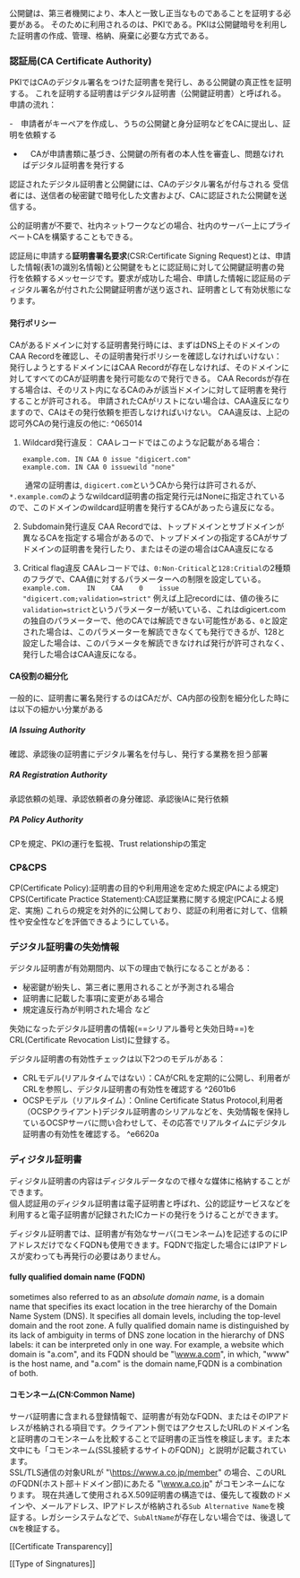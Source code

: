 公開鍵は、第三者機関により、本人と一致し正当なものであることを証明する必要がある。
そのために利用されるのは、PKIである。PKIは公開鍵暗号を利用した証明書の作成、管理、格納、廃棄に必要な方式である。

### 認証局(CA Certificate Authority)
PKIではCAのデジタル署名をつけた証明書を発行し、ある公開鍵の真正性を証明する。
これを証明する証明書はデジタル証明書（公開鍵証明書）と呼ばれる。
申請の流れ：

-　申請者がキーペアを作成し、うちの公開鍵と身分証明などをCAに提出し、証明を依頼する
- 　CAが申請書類に基づき、公開鍵の所有者の本人性を審査し、問題なければデジタル証明書を発行する

認証されたデジタル証明書と公開鍵には、CAのデジタル署名が付与される
受信者には、送信者の秘密鍵で暗号化した文書および、CAに認証された公開鍵を送信する。

公的証明書が不要で、社内ネットワークなどの場合、社内のサーバー上にプライベートCAを構築することもできる。

認証局に申請する**証明書署名要求**(CSR:Certificate Signing Request)とは、申請した情報(表1の識別名情報)と公開鍵をもとに認証局に対して公開鍵証明書の発行を依頼するメッセージです。要求が成功した場合、申請した情報に認証局のディジタル署名が付された公開鍵証明書が送り返され、証明書として有効状態になります。

#### 発行ポリシー
CAがあるドメインに対する証明書発行時には、まずはDNS上そのドメインのCAA Recordを確認し、その証明書発行ポリシーを確認しなければいけない：
発行しようとするドメインにはCAA Recordが存在しなければ、そのドメインに対してすべてのCAが証明書を発行可能なので発行できる。
CAA Recordsが存在する場合は、そのリスト内になるCAのみが該当ドメインに対して証明書を発行することが許可される。
申請されたCAがリストにない場合は、CAA違反になりますので、CAはその発行依頼を拒否しなければいけない。
CAA違反は、上記の認可外CAの発行違反の他に: ^065014
1. Wildcard発行違反：
   CAAレコードではこのような記載がある場合：
   ```
   example.com. IN CAA 0 issue "digicert.com" 
   example.com. IN CAA 0 issuewild "none"
   ```
　　通常の証明書は, `digicert.com`というCAから発行は許可されるが、`*.example.com`のようなwildcard証明書の指定発行元はNoneに指定されているので、このドメインのwildcard証明書を発行するCAがあったら違反になる。

2. Subdomain発行違反
   CAA Recordでは、トップドメインとサブドメインが異なるCAを指定する場合があるので、トップドメインの指定するCAがサブドメインの証明書を発行したり、またはその逆の場合はCAA違反になる

3. Critical flag違反
   CAAレコードでは、`0:Non-Critical`と`128:Critial`の2種類のフラグで、CAA値に対するパラメーターへの制限を設定している。
   `example.com.    IN    CAA    0    issue    "digicert.com;validation=strict"`
   例えば上記recordには、値の後ろに`validation=strict`というパラメーターが続いている、これはdigicert.comの独自のパラメーターで、他のCAでは解読できない可能性がある、`0`と設定された場合は、このパラメーターを解読できなくても発行できるが、128と設定した場合は、このパラメータを解読できなければ発行が許可されなく、発行した場合はCAA違反になる。
#### CA役割の細分化
一般的に、証明書に署名発行するのはCAだが、CA内部の役割を細分化した時には以下の細かい分業がある
##### IA Issuing Authority
確認、承認後の証明書にデジタル署名を付与し、発行する業務を担う部署

##### RA Registration Authority
承認依頼の処理、承認依頼者の身分確認、承認後IAに発行依頼

##### PA Policy Authority 
CPを規定、PKIの運行を監視、Trust relationshipの策定

### CP&CPS
CP(Certificate Policy):証明書の目的や利用用途を定めた規定(PAによる規定)
CPS(Certificate Practice Statement):CA認証業務に関する規定(PCAによる規定、実施)
これらの規定を対外的に公開しており、認証の利用者に対して、信頼性や安全性などを評価できるようにしている。

### デジタル証明書の失効情報
デジタル証明書が有効期間内、以下の理由で執行になることがある：
- 秘密鍵が紛失し、第三者に悪用されることが予測される場合
- 証明書に記載した事項に変更がある場合
- 規定違反行為が判明された場合
  など

失効になったデジタル証明書の情報(==シリアル番号と失効日時==)をCRL(Certificate Revocation List)に登録する。

デジタル証明書の有効性チェックは以下2つのモデルがある：
- CRLモデル(リアルタイムではない）：CAがCRLを定期的に公開し、利用者がCRLを参照し、デジタル証明書の有効性を確認する ^2601b6
- OCSPモデル（リアルタイム）：Online Certificate Status Protocol,利用者（OCSPクライアント)デジタル証明書のシリアルなどを、失効情報を保持しているOCSPサーバに問い合わせして、その応答でリアルタイムにデジタル証明書の有効性を確認する。 ^e6620a

### ディジタル証明書

ディジタル証明書の内容はディジタルデータなので様々な媒体に格納することができます。  
個人認証用のディジタル証明書は電子証明書と呼ばれ、公的認証サービスなどを利用すると電子証明書が記録されたICカードの発行をうけることができます。

ディジタル証明書では、証明書が有効なサーバ(コモンネーム)を記述するのにIPアドレスだけでなくFQDNも使用できます。FQDNで指定した場合にはIPアドレスが変わっても再発行の必要はありません。

#### **fully qualified domain name** (**FQDN**) 
sometimes also referred to as an _absolute domain name_, is a domain name that specifies its exact location in the tree hierarchy of the Domain Name System (DNS). It specifies all domain levels, including the top-level domain and the root zone. A fully qualified domain name is distinguished by its lack of ambiguity in terms of DNS zone location in the hierarchy of DNS labels: it can be interpreted only in one way.
For example, a website which domain is "a.com", and its FQDN should be "\www.a.com", in which, "www" is the host name, and "a.com" is the domain name,FQDN is a combination of both.

#### **コモンネーム**(CN:Common Name)
サーバ証明書に含まれる登録情報で、証明書が有効なFQDN、またはそのIPアドレスが格納される項目です。クライアント側ではアクセスしたURLのドメイン名と証明書のコモンネームを比較することで証明書の正当性を検証します。また本文中にも「コモンネーム(SSL接続するサイトのFQDN)」と説明が記載されています。  
SSL/TLS通信の対象URLが "\https://www.a.co.jp/member" の場合、このURLのFQDN(ホスト部＋ドメイン部)にあたる "\www.a.co.jp" がコモンネームになります。
現在共通して使用されるX.509証明書の構造では、優先して複数のドメインや、メールアドレス、IPアドレスが格納される`Sub Alternative Name`を検証する。レガシーシステムなどで、`SubAltName`が存在しない場合では、後退して`CN`を検証する。

[[Certificate Transparency]]

[[Type of Singnatures]]